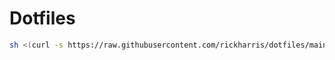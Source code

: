 # Dotfiles

```sh
sh <(curl -s https://raw.githubusercontent.com/rickharris/dotfiles/main/dotfiles/.local/bin/dot)
```
